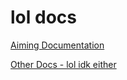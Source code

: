 # lol docs
[Aiming Documentation](./AimingModule/docs/index.html)

[Other Docs - lol idk either](./OtherDocs/book/index.html)